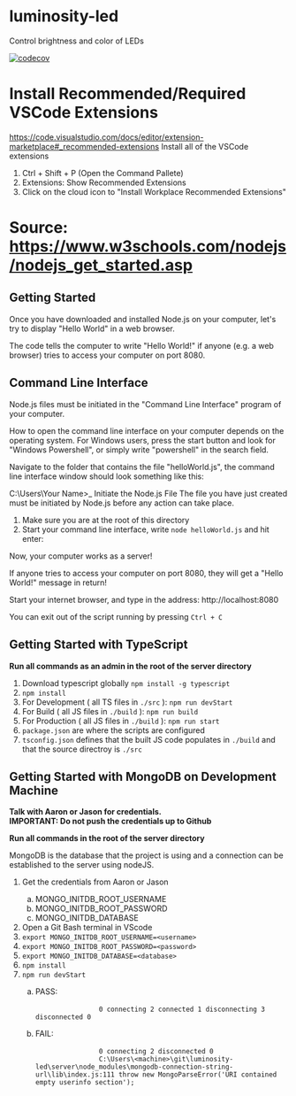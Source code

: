# luminosity-led
Control brightness and color of LEDs

[![codecov](https://codecov.io/gh/luminosityleds/server/graph/badge.svg?token=BCWGXLOXNC)](https://codecov.io/gh/luminosityleds/server)

# Install Recommended/Required VSCode Extensions
https://code.visualstudio.com/docs/editor/extension-marketplace#_recommended-extensions
Install all of the VSCode extensions 

1. Ctrl + Shift + P (Open the Command Pallete)
2. Extensions: Show Recommended Extensions
3. Click on the cloud icon to "Install Workplace Recommended Extensions"

# Source: https://www.w3schools.com/nodejs/nodejs_get_started.asp
## Getting Started
Once you have downloaded and installed Node.js on your computer, let's try to display "Hello World" in a web browser.

The code tells the computer to write "Hello World!" if anyone (e.g. a web browser) tries to access your computer on port 8080.

## Command Line Interface
Node.js files must be initiated in the "Command Line Interface" program of your computer.

How to open the command line interface on your computer depends on the operating system. For Windows users, press the start button and look for "Windows Powershell", or simply write "powershell" in the search field.

Navigate to the folder that contains the file "helloWorld.js", the command line interface window should look something like this:

C:\Users\Your Name>_
Initiate the Node.js File
The file you have just created must be initiated by Node.js before any action can take place.

1. Make sure you are at the root of this directory
2. Start your command line interface, write `node helloWorld.js` and hit enter:

Now, your computer works as a server!

If anyone tries to access your computer on port 8080, they will get a "Hello World!" message in return!

Start your internet browser, and type in the address: http://localhost:8080

You can exit out of the script running by pressing `Ctrl + C`

## Getting Started with TypeScript
<b>Run all commands as an admin in the root of the server directory</b>

1. Download typescript globally `npm install -g typescript`
2. `npm install`
3. For Development ( all TS files in `./src` ): `npm run devStart`
4. For Build ( all JS files in `./build` ): `npm run build`
5. For Production ( all JS files in `./build` ): `npm run start`
6. `package.json` are where the scripts are configured
7. `tsconfig.json` defines that the built JS code populates in `./build` and that the source directroy is `./src` 

## Getting Started with MongoDB on Development Machine
<b>Talk with Aaron or Jason for credentials.  
IMPORTANT: Do not push the credentials up to Github</b>

<b>Run all commands in the root of the server directory</b>

MongoDB is the database that the project is using and a connection can be established to the server using nodeJS.

<ol type="1">
    <li>Get the credentials from Aaron or Jason</li>
    <ol type='a'>
        <li>MONGO_INITDB_ROOT_USERNAME</li>
        <li>MONGO_INITDB_ROOT_PASSWORD</li>
        <li>MONGO_INITDB_DATABASE</li>
    </ol>
    <li>Open a Git Bash terminal in VScode</li>
    <li><code>export MONGO_INITDB_ROOT_USERNAME=&lt;username&gt;</code></li>
    <li><code>export MONGO_INITDB_ROOT_PASSWORD=&lt;password&gt;</code></li>
    <li><code>export MONGO_INITDB_DATABASE=&lt;database&gt;</code></li>
    <li><code>npm install</code></li>
    <li><code>npm run devStart</code></li>
    <ol type='a'>
        <li>PASS: 
            <br>
                <code>
                0 connecting 2 connected 1 disconnecting 3 disconnected 0   
                </code>
            </br>
        </li>
        <li>FAIL: 
            <br>
                <code>
                0 connecting 2 disconnected 0 
                C:\Users\&lt;machine&gt;\git\luminosity-led\server\node_modules\mongodb-connection-string-url\lib\index.js:111 throw new MongoParseError('URI contained empty userinfo section');
                </code>
            </br>
        </li>
    </ol>
</ol>

 
